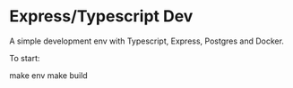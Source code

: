 # Express/Typescript Dev

A simple development env with Typescript, Express, Postgres and Docker.

To start: 

  make env
  make build